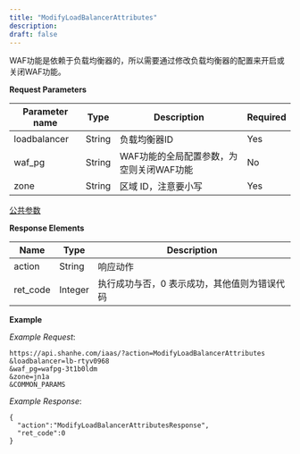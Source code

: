 ```yaml
---
title: "ModifyLoadBalancerAttributes"
description: 
draft: false
---
```




WAF功能是依赖于负载均衡器的，所以需要通过修改负载均衡器的配置来开启或关闭WAF功能。

**Request Parameters**

| Parameter name | Type | Description | Required |
| --- | --- | --- | --- |
| loadbalancer | String | 负载均衡器ID | Yes |
| waf_pg | String | WAF功能的全局配置参数，为空则关闭WAF功能 | No |
| zone | String | 区域 ID，注意要小写 | Yes |

[公共参数](../../../parameters/)

**Response Elements**

| Name | Type | Description |
| --- | --- | --- |
| action | String | 响应动作 |
| ret_code | Integer | 执行成功与否，0 表示成功，其他值则为错误代码 |

**Example**

_Example Request_:

```
https://api.shanhe.com/iaas/?action=ModifyLoadBalancerAttributes
&loadbalancer=lb-rtyv0968
&waf_pg=wafpg-3t1b0ldm
&zone=jn1a
&COMMON_PARAMS
```

_Example Response_:

```
{
  "action":"ModifyLoadBalancerAttributesResponse",
  "ret_code":0
}
```
